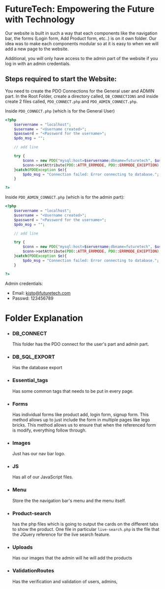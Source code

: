 # FutureTech: Empowering the Future with Technology

Our website is built in such a way that each components like the navigation bar, the forms (Login form, Add Product form, etc..) is on it own folder. Our idea was to make each components modular so at it is easy to when we will add a new page to the website.

Additional, you will only have access to the admin part of the website if you log in with an admin credentials.

## Steps required to start the Website:
You need to create the PDO Connections for the General user and ADMIN part. In the Root Folder, create a directory called, `DB_CONNECTIONS` and inside create 2 files called, `PDO_CONNECT.php` and `PDO_ADMIN_CONNECT.php`.

Inside `PDO_CONNECT.php` (which is for the General User)
```php
<?php
    $servername = "localhost";
    $username = "<Username created>";
    $password = "<Password for the username>";
    $pdo_msg = "";

    // add line

    try {
        $conn = new PDO("mysql:host=$servername;dbname=futuretech", $username, $password);
        $conn->setAttribute(PDO::ATTR_ERRMODE, PDO::ERRMODE_EXCEPTION);
    }catch(PDOException $e){
        $pdo_msg = "Connection failed: Error connecting to database.";
    }

?>
```

Inside `PDO_ADMIN_CONNECT.php` (which is for the admin part):
```php
<?php
    $servername = "localhost";
    $username = "<Username created>";
    $password = "<Password for the username>";
    $pdo_msg = "";

    // add line

    try {
        $conn = new PDO("mysql:host=$servername;dbname=futuretech", $username, $password);
        $conn->setAttribute(PDO::ATTR_ERRMODE, PDO::ERRMODE_EXCEPTION);
    }catch(PDOException $e){
        $pdo_msg = "Connection failed: Error connecting to database.";
    }

?>
```


Admin credentials: 
- Email: kisto@futuretech.com
- Passwd: 123456789


# Folder Explanation

- ### DB_CONNECT
    
    This folder has the PDO connect for the user's part and admin part.

- ### DB_SQL_EXPORT
    
    Has the database export

- ### Essential_tags

    Has some common tags that needs to be put in every page.

- ### Forms
  
    Has individual forms like product add, login form, signup form. This method allows up to just include the form in multiple pages like lego bricks. This method allows us to ensure that when the referenced form is modify, everything follow through.

- ### Images
  
    Just has our nav bar logo.

- ### JS
  
    Has all of our JavaScript files.

- ### Menu
  
    Store the the navigation bar's menu and the menu itself.

- ### Product-search
    has the php files which is going to output the cards on the different tabs to show the product. One file in particular `live-search.php` is the file that the JQuery reference for the live search feature.

- ### Uploads

    Has our images that the admin will he will add the products

- ### ValidationRoutes

    Has the verification and validation of users, admins, 
